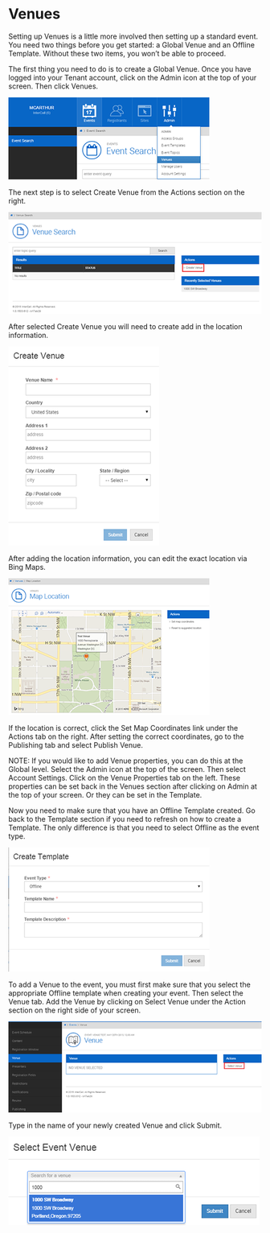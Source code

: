 # Venues

Setting up Venues is a little more involved then setting up a standard event. You need two things before you get started: a Global Venue and an Offline Template. Without these two items, you won’t be able to proceed.

The first thing you need to do is to create a Global Venue. Once you have logged into your Tenant account, click on the Admin icon at the top of your screen. Then click Venues.

![Create a Venue](img/v1.png)

The next step is to select Create Venue from the Actions section on the right.

![Create a Venue](img/v2.png)

After selected Create Venue you will need to create add in the location information.

![Create a Venue](img/v3.png)

After adding the location information, you can edit the exact location via Bing Maps.

![Create a Venue](img/v4.png)

If the location is correct, click the Set Map Coordinates link under the Actions tab on the right. After setting the correct coordinates, go to the Publishing tab and select Publish Venue.

NOTE: If you would like to add Venue properties, you can do this at the Global level. Select the Admin icon at the top of the screen. Then select Account Settings. Click on the Venue Properties tab on the left. These properties can be set back in the Venues section after clicking on Admin at the top of your screen. Or they can be set in the Template.

Now you need to make sure that you have an Offline Template created. Go back to the Template section if you need to refresh on how to create a Template. The only difference is that you need to select Offline as the event type.

![Create a Venue](img/v5.png)

To add a Venue to the event, you must first make sure that you select the appropriate Offline template when creating your event. Then select the Venue tab. Add the Venue by clicking on Select Venue under the Action section on the right side of your screen.

![Create a Venue](img/v6.png)

Type in the name of your newly created Venue and click Submit.

![Create a Venue](img/v7.png)
